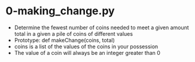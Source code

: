 # 0-making_change.py
* Determine the fewest number of coins needed to meet a given amount total in  a given a pile of coins of different values
* Prototype: def makeChange(coins, total)
* coins is a list of the values of the coins in your possession
* The value of a coin will always be an integer greater than 0

